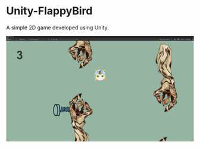 # Unity-FlappyBird

A simple 2D game developed using Unity. 

![flexible](https://github.com/GonnyGostar/Unity-FlappyBird/blob/main/game1.png)
